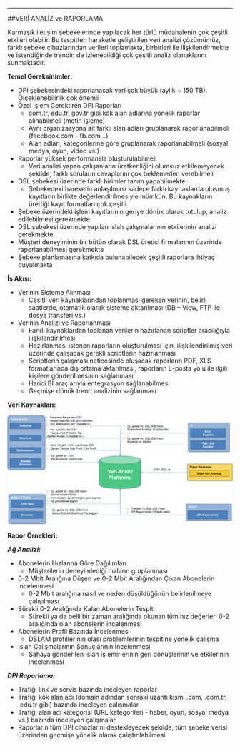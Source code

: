 - - -
##VERİ ANALİZ ve RAPORLAMA

Karmaşık iletişim şebekelerinde yapılacak her türlü müdahalenin çok çeşitli etkileri olabilir. Bu tespitten haraketle geliştirilen veri analizi çözümümüz, farklı şebeke cihazlarından verileri toplamakta, birbirleri ile ilişkilendirmekte ve istendiğinde trendin de izlenebildiği çok çeşitli analiz olanaklarını sunmaktadır. 

**Temel Gereksinimler:**  

- DPI şebekesindeki raporlanacak veri çok büyük (aylık ~ 150 TB). Ölçeklenebilirlik çok önemli   
- Özel İşlem Gerektiren DPI Raporları  
    - com.tr, edu.tr, gov.tr gibi kök alan adlarına yönelik raporlar alınabilmeli (metin işleme)  
    - Aynı organizasyona ait farklı alan adları gruplanarak raporlanabilmeli (facebook.com - fb.com...)  
    - Alan adları, kategorilerine göre gruplanarak raporlanabilmeli (sosyal medya, oyun, video vs.)  
- Raporlar yüksek performansla oluşturulabilmeli  
    - Veri analizi yapan çalışanların üretkenliğini olumsuz etkilemeyecek şekilde, farklı soruların cevaplarını çok beklemeden verebilmeli  
- DSL şebekesi üzerinde farklı birimler tanım yapabilmekte  
    - Şebekedeki hareketin anlaşılması sadece farklı kaynaklarda oluşmuş kayıtların birlikte değerlendirilmesiyle mümkün. Bu kaynakların ürettiği kayıt formatları çok çeşitli  
- Şebeke üzerindeki işlem kayıtlarının geriye dönük olarak tutulup, analiz edilebilmesi gerekmekte  
- DSL şebekesi üzerinde yapılan ıslah çalışmalarının etkilerinin analizi gerekmekte  
- Müşteri deneyiminin bir bütün olarak DSL üretici firmalarının üzerinde raporlanabilmesi gerekmekte  
- Şebeke planlamasına katkıda bulunabilecek çeşitli raporlara ihtiyaç duyulmakta  
    

**İş Akışı:**  

-  Verinin Sisteme Alınması  
    -  Çeşitli veri kaynaklarından toplanması gereken verinin, belirli saatlerde, otomatik olarak sisteme aktarılması (DB – View, FTP ile dosya transferi vs.)  
-  Verinin Analizi ve Raporlanması  
    -  Farklı kaynaklardan toplanan verilerin hazırlanan scriptler aracılığıyla ilişkilendirilmesi  
    -  Hazırlanması istenen raporların oluşturulması için, ilişkilendirilmiş veri üzerinde çalışacak gerekli scriptlerin hazırlanması  
    -  Scriptlerin çalışması neticesinde oluşacak raporların PDF, XLS formatlarında dış ortama aktarılması, raporların E-posta yolu ile ilgili kişilere gönderilmesinin sağlanması  
    -  Harici BI araçlarıyla entegrasyon sağlanabilmesi  
    -  Geçmişe dönük trend analizinin sağlanması 

**Veri Kaynakları:**  

![VeriAnalizRaporlama_VeriKaynakları](/static/uploads/page/tr/VeriAnalizRaporlama_VeriKaynaklari.png)

**Rapor Örnekleri:**   

***Ağ Analizi:***  

- Abonelerin Hızlarına Göre Dağılımları  
    - Müşterilerin deneyimlediği hızların gruplanması  
- 0-2 Mbit Aralığına Düşen ve 0-2 Mbit Aralığından Çıkan Abonelerin İncelenmesi  
    - 0-2 Mbit aralığına nasıl ve neden düşüldüğünün belirlenilmeye çalışılması
- Sürekli 0-2 Aralığında Kalan Abonelerin Tespiti
    - Sürekli ya da belli bir zaman aralığında okunan tüm hız değerleri 0-2 aralığında olan abonelerin incelenmesi
- Abonelerin Profil Bazında İncelenmesi
    - DSLAM profillerinin olası problemlerinin tespitine yönelik çalışma
- Islah Çalışmalarının Sonuçlarının İncelenmesi
    - Sahaya gönderilen ıslah iş emirlerinin geri dönüşlerinin ve etkilerinin incelenmesi

***DPI Raporlama:***  

- Trafiği link ve servis bazında inceleyen raporlar
- Trafiği kök alan adı (domain adından sonraki uzantı kısmı .com, .com.tr, .edu.tr gibi) bazında inceleyen çalışmalar
- Trafiği alan adı kategorisi (URL kategorileri - haber, oyun, sosyal medya vs.) bazında inceleyen çalışmalar
- Raporların tüm DPI cihazlarını destekleyecek şekilde, tüm şebeke verisi üzerinden geçmişe yönelik olarak çalıştırılabilmesi
